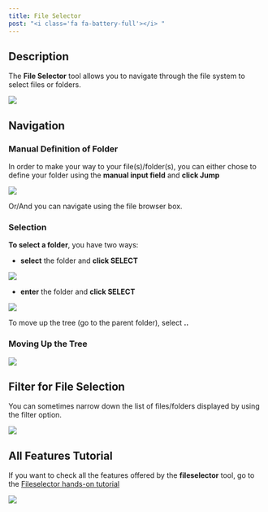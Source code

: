 ```yaml
---
title: File Selector 
post: "<i class='fa fa-battery-full'></i> "
---
```


## Description

The **File Selector** tool allows you to navigate through the file system to select files or folders.

<img src='/tutorial/notebooks/file_selector/images/file_selector.png' />

## Navigation

### Manual Definition of Folder

In order to make your way to your file(s)/folder(s), you can either chose to define your folder using the
 **manual input field** and **click Jump** 

<img src='/tutorial/notebooks/file_selector/images/jump_folder.gif' />
 
 Or/And you can navigate using the file browser box. 

### Selection

 **To select a folder**, you have two ways:

  - **select** the folder and **click SELECT**
<img src='/tutorial/notebooks/file_selector/images/selection_folder_2.gif' />

  - **enter** the folder and **click SELECT**
<img src='/tutorial/notebooks/file_selector/images/selection_folder_1.gif' />

To move up the tree (go to the parent folder), select **..**

### Moving Up the Tree

  <img src='/tutorial/notebooks/file_selector/images/move_up_the_tree.gif' />
 
## Filter for File Selection

You can sometimes narrow down the list of files/folders displayed by using the filter option.

<img src='/tutorial/notebooks/file_selector/images/filter.gif' />

## All Features Tutorial

If you want to check all the features offered by the **fileselector** tool, go to the
[Fileselector hands-on tutorial](https://mybinder.org/v2/gh/scikit-beam/ipywe/master)

<img src='/tutorial/notebooks/file_selector/images/fileselector_binder_tutorial.gif' />